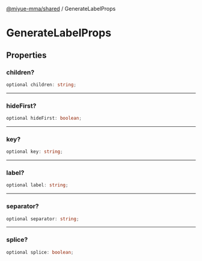 [@miyue-mma/shared](../index.md) / GenerateLabelProps

# GenerateLabelProps

## Properties

### children?

```ts
optional children: string;
```

***

### hideFirst?

```ts
optional hideFirst: boolean;
```

***

### key?

```ts
optional key: string;
```

***

### label?

```ts
optional label: string;
```

***

### separator?

```ts
optional separator: string;
```

***

### splice?

```ts
optional splice: boolean;
```
